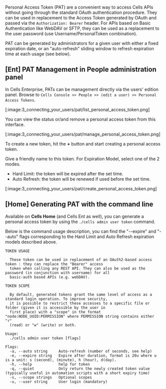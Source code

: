 Personal Access Token (PAT) are a convenient way to access Cells APIs without going through the standard OAuth authentication procedure. They can be used in replacement to the Access Token generated by OAuth and passed via the `Authorization: Bearer` header. For APIs based on Basic Authentication like WebDAV or SFTP, they can be used as a replacement to the user password (use Username/PersonalToken combination).

PAT can be generated by administrators for a given user with either a fixed expiration date, or an "auto-refresh" sliding window to refresh expiration time at each usage (see below).

## [Ent] PAT Management in People administration panel

In Cells Enterprise, PATs can be management directly via the users' edition panel.  Browse to `Cells Console >> People >> (edit a user) >> Personal Access Tokens`.

[:image:3_connecting_your_users/pat/list_personal_access_token.png]

You can view the status or/and remove a personal access token from this interface.

[:image:3_connecting_your_users/pat/manage_personal_access_token.png]

To create a new token, hit the **+** button and start creating a personal access token.

Give a friendly name to this token.
For Expiration Model, select one of the 2 modes.
  - Hard Limit: the token will be expired after the set time.
  - Auto Refresh: the token will be renewed if used before the set time.

[:image:3_connecting_your_users/pat/create_personal_access_token.png]


## [Home] Generating PAT with the command line

Available on **Cells Home** (and Cells Ent as well), you can generate a personal access token by using the `./cells admin user token` command. 

Below is the command usage description, you can find the "--expire" and "--auto" flags corresponding to the Hard Limit and Auto Refresh expiration models described above.

```
TOKEN USAGE

  These token can be used in replacement of an OAuth2-based access token : they can replace the "Bearer" access
  token when calling any REST API. They can also be used as the password (in conjunction with username) for all
  basic-auth based APIs (e.g. webDAV).

TOKEN SCOPE

  By default, generated tokens grant the same level of access as a standard login operation. To improve security,
  it is possible to restrict these accesses to a specific file or folder (given it is accessible by the user in
  first place) with a "scope" in the format "node:NODE_UUID:PERMISSION" where PERMISSION string contains either "r"
  (read) or "w" (write) or both.

Usage:
  ./cells admin user token [flags]

Flags:
  -a, --auto string     Auto-refresh (number of seconds, see help)
  -e, --expire string   Expire after duration, format is 20u where u is a unit: s (second), (minute), h (hour), d(day).
  -h, --help            help for token
  -q, --quiet           Only return the newly created token value (typically useful in automation scripts with a short expiry time)
  -s, --scope strings   Optional scopes
  -u, --user string     User login (mandatory)
```